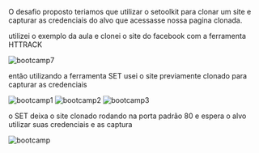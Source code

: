 O desafio proposto teriamos que utilizar o setoolkit para clonar um site e capturar 
as credenciais do alvo que acessasse nossa pagina clonada.

utilizei o exemplo da aula e clonei o site do facebook com a ferramenta HTTRACK


![bootcamp7](https://github.com/DryGut/dio-santander-cybersecurity-bootcamp/assets/91312588/64029636-662f-4d69-ab49-f081c0121efe)

então utilizando a ferramenta SET usei o site previamente clonado para capturar as credenciais

![bootcamp1](https://github.com/DryGut/dio-santander-cybersecurity-bootcamp/assets/91312588/6723084e-4296-4af6-8057-3dd32a63ffca)
![bootcamp2](https://github.com/DryGut/dio-santander-cybersecurity-bootcamp/assets/91312588/34445d47-726e-4fcc-86f6-1fbbbc9c1360)
![bootcamp3](https://github.com/DryGut/dio-santander-cybersecurity-bootcamp/assets/91312588/eb30f28b-fb7a-4f90-9d31-e0de9393fd67)

o SET deixa o site clonado rodando na porta padrão 80 e espera o alvo utilizar suas credenciais e as captura

![bootcamp](https://github.com/DryGut/dio-santander-cybersecurity-bootcamp/assets/91312588/c29e9260-5a8b-4520-83ca-fd0917f5d556)
